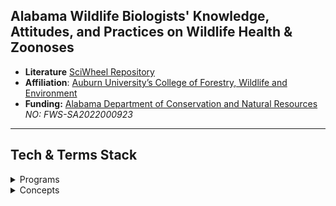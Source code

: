 ## **Alabama Wildlife Biologists' Knowledge, Attitudes, and Practices on Wildlife Health & Zoonoses**  

- **Literature** [SciWheel Repository](https://sciwheel.com/work/#/items?collection=970339)
- **Affiliation**: [Auburn University’s College of Forestry, Wildlife and Environment](https://cfwe.auburn.edu/)
- **Funding:** [Alabama Department of Conservation and Natural Resources](https://alabama-department-of-conservation-natural-resources-algeohub.hub.arcgis.com/) *NO: FWS-SA2022000923*

---
  
<!-- Stack -->
## Tech & Terms Stack

<details>
  <summary>Programs</summary>
  <ul>
    <li><a href="https://www.qualtrics.com/">Qualtrics</a></li>
    <li><a href="https://posit.co/download/rstudio-desktop/">RStudio</a></li>
    <li><a href="https://sciwheel.com/">SciWheel</a></li>
  </ul>
</details>

<details>
  <summary>Concepts</summary>
  <ul>
    <li><a href="https://doi.org/10.1177/025371762094611">KAP Surveys</a></li>
    <li><a href="https://greatbrook.com/survey-glossary/">Glossary</a></li>
  </ul>
</details>
